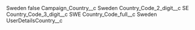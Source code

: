 <?xml version="1.0" encoding="UTF-8"?>
<CustomMetadata xmlns="http://soap.sforce.com/2006/04/metadata" xmlns:xsi="http://www.w3.org/2001/XMLSchema-instance" xmlns:xsd="http://www.w3.org/2001/XMLSchema">
    <label>Sweden</label>
    <protected>false</protected>
    <values>
        <field>Campaign_Country__c</field>
        <value xsi:type="xsd:string">Sweden</value>
    </values>
    <values>
        <field>Country_Code_2_digit__c</field>
        <value xsi:type="xsd:string">SE</value>
    </values>
    <values>
        <field>Country_Code_3_digit__c</field>
        <value xsi:type="xsd:string">SWE</value>
    </values>
    <values>
        <field>Country_Code_full__c</field>
        <value xsi:type="xsd:string">Sweden</value>
    </values>
    <values>
        <field>UserDetailsCountry__c</field>
        <value xsi:nil="true"/>
    </values>
</CustomMetadata>
